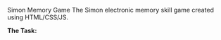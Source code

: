 Simon Memory Game
The Simon electronic memory skill game created using HTML/CSS/JS.

**The Task:** 
